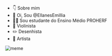 - 👇 Sobre mim
- 👋 Oi, Sou @EllanesEmillia
- 👩‍🎓 Sou estudante do Ensino Médio PROHERF
- 🎻 Violinista
- ✏️ Desenhista
- 🎨 Artista

![meme](https://media1.tenor.com/m/mMAILncVHgwAAAAC/1-funnie-douge-dog.gif)
<!---
EllanesEmillia/EllanesEmillia is a ✨ special ✨ repository because its `README.md` (this file) appears on your GitHub profile.
You can click the Preview link to take a look at your changes.
--->
